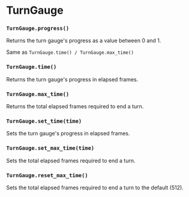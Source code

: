 # TurnGauge

### `TurnGauge.progress()`

Returns the turn gauge's progress as a value between 0 and 1.

Same as `TurnGauge.time() / TurnGauge.max_time()`

### `TurnGauge.time()`

Returns the turn gauge's progress in elapsed frames.

### `TurnGauge.max_time()`

Returns the total elapsed frames required to end a turn.

### `TurnGauge.set_time(time)`

Sets the turn gauge's progress in elapsed frames.

### `TurnGauge.set_max_time(time)`

Sets the total elapsed frames required to end a turn.

### `TurnGauge.reset_max_time()`

Sets the total elapsed frames required to end a turn to the default (512).

